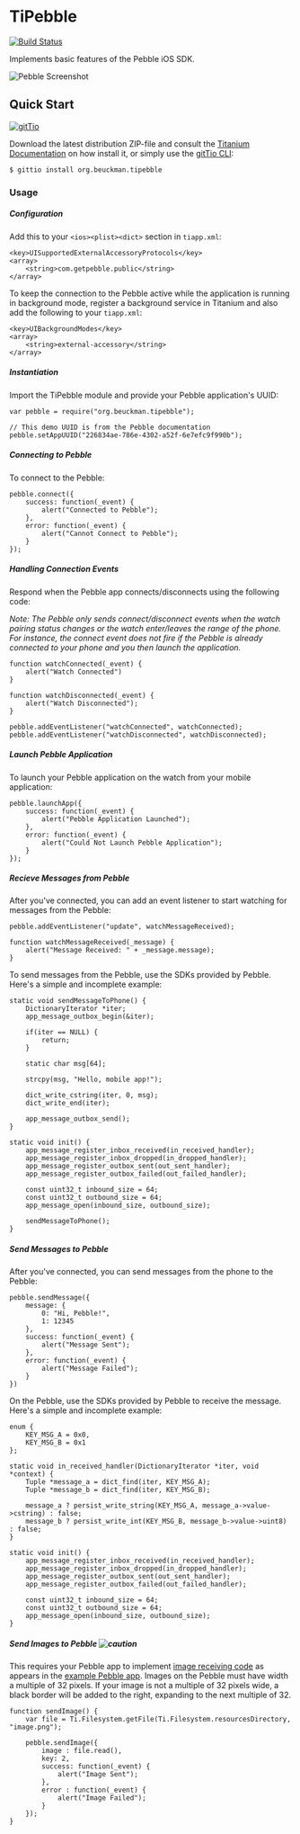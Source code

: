 # TiPebble #

[![Build Status](https://travis-ci.org/jbeuckm/TiPebble.png)](https://travis-ci.org/jbeuckm/TiPebble)

Implements basic features of the Pebble iOS SDK.

![Pebble Screenshot](photo1.jpeg)

## Quick Start

[![gitTio](http://gitt.io/badge.png)](http://gitt.io/component/org.beuckman.tipebble)

Download the latest distribution ZIP-file and consult the [Titanium Documentation](http://docs.appcelerator.com/titanium/latest/#!/guide/Using_a_Module) on how install it, or simply use the [gitTio CLI](http://gitt.io/cli):

`$ gittio install org.beuckman.tipebble`

### Usage ###

##### Configuration #####

Add this to your `<ios><plist><dict>` section in `tiapp.xml`:

```
<key>UISupportedExternalAccessoryProtocols</key>
<array>
	<string>com.getpebble.public</string>
</array>
```

To keep the connection to the Pebble active while the application is running in background mode, register a background service in Titanium and also add the following to your `tiapp.xml`:

```
<key>UIBackgroundModes</key>
<array>
	<string>external-accessory</string>
</array>
```

##### Instantiation #####

Import the TiPebble module and provide your Pebble application's UUID:

```
var pebble = require("org.beuckman.tipebble");

// This demo UUID is from the Pebble documentation
pebble.setAppUUID("226834ae-786e-4302-a52f-6e7efc9f990b");
```

##### Connecting to Pebble #####

To connect to the Pebble:

```
pebble.connect({
	success: function(_event) {
		alert("Connected to Pebble");
	},
	error: function(_event) {
		alert("Cannot Connect to Pebble");
	}
});
```

##### Handling Connection Events #####

Respond when the Pebble app connects/disconnects using the following code:

_Note: The Pebble only sends connect/disconnect events when the watch pairing status changes or the watch enter/leaves the range of the phone. For instance, the connect event does not fire if the Pebble is already connected to your phone and you then launch the application._

```
function watchConnected(_event) {
    alert("Watch Connected")
}

function watchDisconnected(_event) {
    alert("Watch Disconnected");
}

pebble.addEventListener("watchConnected", watchConnected);
pebble.addEventListener("watchDisconnected", watchDisconnected);
```

##### Launch Pebble Application #####

To launch your Pebble application on the watch from your mobile application:

```
pebble.launchApp({
	success: function(_event) {
		alert("Pebble Application Launched");
	},
	error: function(_event) {
		alert("Could Not Launch Pebble Application");
	}
});
```

##### Recieve Messages from Pebble #####

After you've connected, you can add an event listener to start watching for messages from the Pebble:

```
pebble.addEventListener("update", watchMessageReceived);

function watchMessageReceived(_message) {
	alert("Message Received: " + _message.message);
}
```

To send messages from the Pebble, use the SDKs provided by Pebble. Here's a simple and incomplete example:

```
static void sendMessageToPhone() {
	DictionaryIterator *iter;
	app_message_outbox_begin(&iter);
	
	if(iter == NULL) {
		return;
	}
	
	static char msg[64];
	
	strcpy(msg, "Hello, mobile app!");
	
	dict_write_cstring(iter, 0, msg);
	dict_write_end(iter);
	
	app_message_outbox_send();
}

static void init() {
	app_message_register_inbox_received(in_received_handler);
	app_message_register_inbox_dropped(in_dropped_handler);
	app_message_register_outbox_sent(out_sent_handler);
	app_message_register_outbox_failed(out_failed_handler);
	
	const uint32_t inbound_size = 64;
	const uint32_t outbound_size = 64;
	app_message_open(inbound_size, outbound_size);
	
	sendMessageToPhone();
}
```

##### Send Messages to Pebble #####

After you've connected, you can send messages from the phone to the Pebble:

```
pebble.sendMessage({
	message: {
		0: "Hi, Pebble!",
		1: 12345
	},
	success: function(_event) {
		alert("Message Sent");
	},
	error: function(_event) {
		alert("Message Failed");
	}
})
```

On the Pebble, use the SDKs provided by Pebble to receive the message. Here's a simple and incomplete example:

```
enum {
	KEY_MSG_A = 0x0,
	KEY_MSG_B = 0x1
};

static void in_received_handler(DictionaryIterator *iter, void *context) {
	Tuple *message_a = dict_find(iter, KEY_MSG_A);
	Tuple *message_b = dict_find(iter, KEY_MSG_B);
	
	message_a ? persist_write_string(KEY_MSG_A, message_a->value->cstring) : false;
	message_b ? persist_write_int(KEY_MSG_B, message_b->value->uint8) : false;
}

static void init() {
	app_message_register_inbox_received(in_received_handler);
	app_message_register_inbox_dropped(in_dropped_handler);
	app_message_register_outbox_sent(out_sent_handler);
	app_message_register_outbox_failed(out_failed_handler);
	
	const uint32_t inbound_size = 64;
	const uint32_t outbound_size = 64;
	app_message_open(inbound_size, outbound_size);
}

```

##### Send Images to Pebble ![caution](http://img.shields.io/badge/experimental-feature-orange.svg) #####

This requires your Pebble app to implement [image receiving code](https://github.com/jbeuckm/TiPebble/blob/master/example/pebble-app/src/tipebble.c#L50) as appears in the [example Pebble app](https://github.com/jbeuckm/TiPebble-Example-App). Images on the Pebble must have width a multiple of 32 pixels. If your image is not a multiple of 32 pixels wide, a black border will be added to the right, expanding to the next multiple of 32.

```
function sendImage() {
	var file = Ti.Filesystem.getFile(Ti.Filesystem.resourcesDirectory, "image.png");
	
	pebble.sendImage({
		image : file.read(),
		key: 2,
		success: function(_event) {
			alert("Image Sent");
		},
		error : function(_event) {
			alert("Image Failed");
		}
	});
}
```
